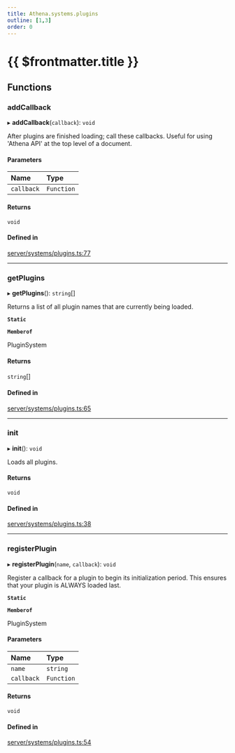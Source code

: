 ```yaml
---
title: Athena.systems.plugins
outline: [1,3]
order: 0
---
```


# {{ $frontmatter.title }}


## Functions

### addCallback

▸ **addCallback**(`callback`): `void`

After plugins are finished loading; call these callbacks.
Useful for using 'Athena API' at the top level of a document.

#### Parameters

| Name | Type |
| :------ | :------ |
| `callback` | `Function` |

#### Returns

`void`

#### Defined in

[server/systems/plugins.ts:77](https://github.com/Stuyk/altv-athena/blob/627294b/src/core/server/systems/plugins.ts#L77)

___

### getPlugins

▸ **getPlugins**(): `string`[]

Returns a list of all plugin names that are currently being loaded.

**`Static`**

**`Memberof`**

PluginSystem

#### Returns

`string`[]

#### Defined in

[server/systems/plugins.ts:65](https://github.com/Stuyk/altv-athena/blob/627294b/src/core/server/systems/plugins.ts#L65)

___

### init

▸ **init**(): `void`

Loads all plugins.

#### Returns

`void`

#### Defined in

[server/systems/plugins.ts:38](https://github.com/Stuyk/altv-athena/blob/627294b/src/core/server/systems/plugins.ts#L38)

___

### registerPlugin

▸ **registerPlugin**(`name`, `callback`): `void`

Register a callback for a plugin to begin its initialization period.
This ensures that your plugin is ALWAYS loaded last.

**`Static`**

**`Memberof`**

PluginSystem

#### Parameters

| Name | Type |
| :------ | :------ |
| `name` | `string` |
| `callback` | `Function` |

#### Returns

`void`

#### Defined in

[server/systems/plugins.ts:54](https://github.com/Stuyk/altv-athena/blob/627294b/src/core/server/systems/plugins.ts#L54)
